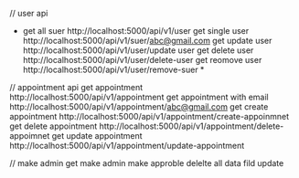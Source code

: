 // user api
* get all suer  http://localhost:5000/api/v1/user
get single user  http://localhost:5000/api/v1/suer/abc@gmail.com
get update user   http://localhost:5000/api/v1/user/update user
get delete user  http://localhost:5000/api/v1/user/delete-user
get reomove user  http://localhost:5000/api/v1/user/remove-suer *




// appointment api
get appointment  http://localhost:5000/api/v1/appointment
get appointment with email  http://localhost:5000/api/v1/appointment/abc@gmail.com
get create appointment   http://localhost:5000/api/v1/appointment/create-appoinmnet
get delete appointment  http://localhost:5000/api/v1/appointment/delete-appoimnet
get update appointment  http://localhost:5000/api/v1/appointment/update-appointment

// make admin 
get make admin 
make approble 
delelte all data 
fild update
